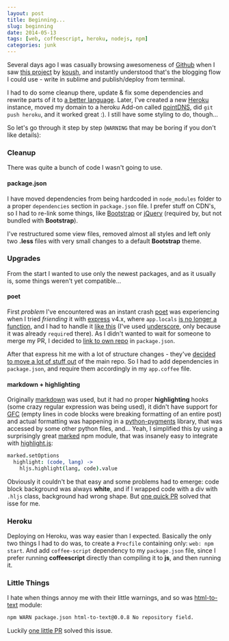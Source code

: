 ```yaml
---
layout: post
title: Beginning...
slug: beginning
date: 2014-05-13
tags: [web, coffeescript, heroku, nodejs, npm]
categories: junk
---
```


Several days ago I was casually browsing awesomeness of [Github](https://github.com) when I saw [this project](https://github.com/koush/koush.com) by [koush](https://github.com/koush), and instantly understood that's the blogging flow I could use - write in sublime and publish/deploy from terminal.

I had to do some cleanup there, update & fix some dependencies and rewrite parts of it to [a better language](https://goo.gl/npkjm9).  Later, I've created a new [Heroku](https://www.heroku.com/) instance, moved my domain to a heroku Add-on called [pointDNS](https://elements.heroku.com/addons/pointdns), did `git push heroku`, and it worked great :). I still have some styling to do, though...

So let's go through it step by step (`WARNING` that may be boring if you don't like details):


### Cleanup

There was quite a bunch of code I wasn't going to use.


#### package.json

I have moved dependencies from being hardcoded in `node_modules` folder to a proper `dependencies` section in `package.json` file. I prefer stuff on CDN's, so I had to re-link some things, like [Bootstrap](https://getbootstrap.com/) or [jQuery](https://jquery.com) (required by, but not bundled with **Bootstrap**).

I've restructured some view files, removed almost all styles and left only two **.less** files with very small changes to a default **Bootstrap** theme.


### Upgrades

From the start I wanted to use only the newest packages, and as it usually is, some things weren't yet compatible...


#### poet

First _problem_ I've encountered was an instant crash [poet](https://github.com/jsantell/poet) was experiencing when I tried _friending_ it with [express](https://goo.gl/QEDybS) v4.x, where `app.locals` [is no longer a function](https://github.com/visionmedia/express/wiki/Migrating-from-3.x-to-4.x#reslocals), and I had to handle it [like this](https://github.com/jsantell/poet/pull/88/files) (I've used [underscore](https://goo.gl/3uWyd6), only because it was already `require`d there). As I didn't wanted to wait for someone to merge my PR, I decided to [link to own repo](https://github.com/meeDamian/meeDamian.github.io/blob/cf8c24355dce30b395ca790718fcd84815b4323b/package.json#L12) in `package.json`.

After that express hit me with a lot of structure changes - they've [decided to move a lot of stuff out](https://github.com/senchalabs/connect#middleware) of the main repo. So I had to add dependencies in `package.json`, and require them accordingly in my `app.coffee` file.


#### markdown + highlighting

Originally [markdown](https://github.com/evilstreak/markdown-js) was used, but it had no proper **highlighting** hooks (some crazy regular expression was being used), it didn't have support for [GFC](https://help.github.com/articles/github-flavored-markdown) (empty lines in code blocks were breaking formatting of an entire post) and actual formatting was happening in a [python-pygments](https://goo.gl/nf2eIg) library, that was accessed by some other python files, and... Yeah, I simplified this by using a surprisingly great [marked](https://github.com/chjj/marked) npm module, that was insanely easy to integrate with [highlight.js](https://highlightjs.org/):

```coffeescript
marked.setOptions
  highlight: (code, lang) ->
    hljs.highlight(lang, code).value
```

Obviously it couldn't be that easy and some problems had to emerge: code block background was always **white**, and if I wrapped code with a div with `.hljs` class, background had wrong shape. But [one quick PR](https://github.com/chjj/marked/pull/418) solved that isse for me.


### Heroku

Deploying on Heroku, was way easier than I expected. Basically the only two things I had to do was, to create a `Procfile` containing only: `web: npm start`. And add `coffee-script` dependency to my `package.json` file, since I prefer running **coffeescript** directly than compiling it to **js**, and then running it.


### Little Things

I hate when things annoy me with their little warnings, and so was [html-to-text](https://github.com/werk85/node-html-to-text) module:

```bash
npm WARN package.json html-to-text@0.0.8 No repository field.
```

Luckily [one little PR](https://github.com/werk85/node-html-to-text/pull/19) solved this issue.
